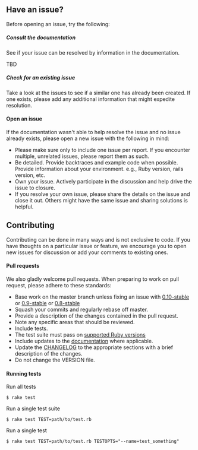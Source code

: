## Have an issue?

Before opening an issue, try the following:

##### Consult the documentation

See if your issue can be resolved by information in the documentation.

TBD

##### Check for an existing issue

Take a look at the issues to see if a similar one has already been created. If
one exists, please add any additional information that might expedite
resolution.

#### Open an issue

If the documentation wasn't able to help resolve the issue and no issue already
exists, please open a new issue with the following in mind:

- Please make sure only to include one issue per report. If you encounter
  multiple, unrelated issues, please report them as such.
- Be detailed. Provide backtraces and example code when possible. Provide
  information about your environment. e.g., Ruby version, rails version, etc.
- Own your issue. Actively participate in the discussion and help drive the
  issue to closure.
- If you resolve your own issue, please share the details on the issue and close
  it out. Others might have the same issue and sharing solutions is helpful.

## Contributing

Contributing can be done in many ways and is not exclusive to code. If you have
thoughts on a particular issue or feature, we encourage you to open new issues
for discussion or add your comments to existing ones.

#### Pull requests

We also gladly welcome pull requests. When preparing to work on pull request,
please adhere to these standards:

- Base work on the master branch unless fixing an issue with
  [0.10-stable](https://github.com/rails-api/active_model_serializers/tree/0-10-stable)
  or
  [0.9-stable](https://github.com/rails-api/active_model_serializers/tree/0-9-stable)
  or
  [0.8-stable](https://github.com/rails-api/active_model_serializers/tree/0-8-stable)
- Squash your commits and regularly rebase off master.
- Provide a description of the changes contained in the pull request.
- Note any specific areas that should be reviewed.
- Include tests.
- The test suite must pass on [supported Ruby versions](.travis.yml)
- Include updates to the [documentation](https://github.com/rails-api/active_model_serializers/tree/master/docs)
  where applicable.
- Update the
  [CHANGELOG](https://github.com/rails-api/active_model_serializers/blob/master/CHANGELOG.md)
  to the appropriate sections with a brief description of the changes.
- Do not change the VERSION file.

#### Running tests

Run all tests

`$ rake test`

Run a single test suite

`$ rake test TEST=path/to/test.rb`

Run a single test

`$ rake test TEST=path/to/test.rb TESTOPTS="--name=test_something"`
